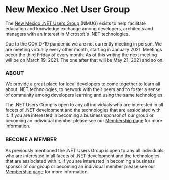 # New Mexico .Net User Group

The [New Mexico .NET Users Group](http://65.110.92.142/Default.aspx) (NMUG) exists to help facilitate education and knowledge exchange among developers, architects and managers with an interest in Microsoft's .NET technologies.

Due to the COVID-19 pandemic we are not currently meeting in person. We are meeting virtually every other month, starting in January 2021. Meetings occur the third Friday of every month. As of this writing the next meeting will be on March 19, 2021. The one after that will be May 21, 2021 and so on.

### ABOUT

We provide a great place for local developers to come together to learn all about .NET technologies, to network with their peers and to foster a sense of community among developers learning and using the same technologies.

The .NET Users Group is open to any all individuals who are interested in all facets of .NET development and the technologies that are assiociated with it. If you are interested in becoming a business sponsor of our group or becoming an individual member please see our [Membership page](http://65.110.92.142/Membership.aspx) for more information.

### BECOME A MEMBER

As previously mentioned the .NET Users Group is open to any all individuals who are interested in all facets of .NET development and the technologies that are assiociated with it. If you are interested in becoming a business sponsor of our group or becoming an individual member please see our [Membership page](http://65.110.92.142/Membership.aspx) for more information.

